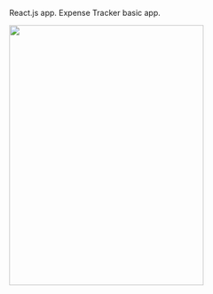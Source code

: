 React.js app.
Expense Tracker basic app.

<img width=350 height=470 src="https://user-images.githubusercontent.com/113926529/211090658-7bc19d32-7089-490d-a417-3525161b078f.png" />
